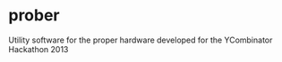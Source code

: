 prober
======

Utility software for the proper hardware developed for the YCombinator Hackathon 2013